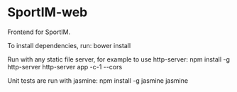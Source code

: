 SportIM-web
===========

Frontend for SportIM.

To install dependencies, run:
    bower install

Run with any static file server, for example to use http-server:
    npm install -g http-server
    http-server app -c-1 --cors

Unit tests are run with jasmine:
    npm install -g jasmine
    jasmine
